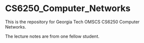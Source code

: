 # CS6250_Computer_Networks

This is the repository for Georgia Tech OMSCS CS6250 Computer Networks.

The lecture notes are from one fellow student.
